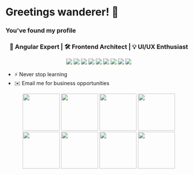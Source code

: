 # Greetings wanderer! 🌱
### You've found my profile 

<h3 align="center">🚀 Angular Expert | 🛠️ Frontend Architect | 💡 UI/UX Enthusiast</h3>

<p align="center">
  <img src="https://img.shields.io/badge/Angular-%23DD0031.svg?style=flat&logo=angular&logoColor=white" />
  <img src="https://img.shields.io/badge/TypeScript-%23007ACC.svg?style=flat&logo=typescript&logoColor=white" />
  <img src="https://img.shields.io/badge/RxJS-%23B7178C.svg?style=flat&logo=reactivex&logoColor=white" />
  <img src="https://img.shields.io/badge/SCSS-hotpink.svg?style=flat&logo=sass&logoColor=white" />
  <img src="https://img.shields.io/badge/HTML5-E34F26.svg?style=flat&logo=html5&logoColor=white" />
  <img src="https://img.shields.io/badge/Unity-000000.svg?style=flat&logo=unity&logoColor=white" />
  <img src="https://img.shields.io/badge/C%23-239120.svg?style=flat&logo=c-sharp&logoColor=white" />
  <img src="https://img.shields.io/badge/Angular%20Signals-red.svg?style=flat&logo=angular&logoColor=white" />
  <img src="https://img.shields.io/badge/Control%20Flow-@if%20|%20@for%20|%20@defer-brightgreen.svg?style=flat" />
</p>


- ⚡ Never stop learning
- ✉️ Email me for business opportunities

<p align="center">
  <img name="vscode" src="https://media.giphy.com/media/IdyAQJVN2kVPNUrojM/giphy.gif" width="100">
  <img name="angular" src="https://media.giphy.com/media/XEDIHHp3i8bVoEdxd7/giphy.gif" width="100">

 <img name="javascript" src="https://media.giphy.com/media/ln7z2eWriiQAllfVcn/giphy.gif" width="100">
 <img name="node" src="https://media.giphy.com/media/kdFc8fubgS31b8DsVu/giphy.gif" width="100">
 
 <img name="firebase" src="https://media.giphy.com/media/Ri2TUcKlaOcaDBxFpY/giphy.gif" width="100">

 <img name="css3" src="https://media.giphy.com/media/fsEaZldNC8A1PJ3mwp/giphy.gif" width="100">
 <img name="html5" src="https://media.giphy.com/media/XAxylRMCdpbEWUAvr8/giphy.gif" width="100">
  <img name="github" src="https://media.giphy.com/media/KzJkzjggfGN5Py6nkT/giphy.gif" width="100">
</p>

